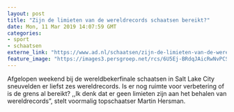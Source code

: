 ```yaml
---
layout: post
title: "Zijn de limieten van de wereldrecords schaatsen bereikt?"
date: Mon, 11 Mar 2019 14:07:59 GMT
categories: 
- sport 
- schaatsen 
externe_link: "https://www.ad.nl/schaatsen/zijn-de-limieten-van-de-wereldrecords-schaatsen-bereikt~a6791b07/"
feature_image: "https://images3.persgroep.net/rcs/6U5Ej-BRdqJAicRwNvPCSfEXW4E/diocontent/143185938/_fitwidth/400/?appId=21791a8992982cd8da851550a453bd7f&quality=0.7"
---
```


Afgelopen weekend bij de wereldbekerfinale schaatsen in Salt Lake City sneuvelden er liefst zes wereldrecords. Is er nog ruimte voor verbetering of is de grens al bereikt? ,,Ik denk dat er geen limieten zijn aan het behalen van wereldrecords”, stelt voormalig topschaatser Martin Hersman.
